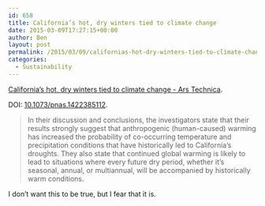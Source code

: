 ```yaml
---
id: 658
title: California’s hot, dry winters tied to climate change
date: 2015-03-09T17:27:15+00:00
author: Ben
layout: post
permalink: /2015/03/09/californias-hot-dry-winters-tied-to-climate-change/
categories:
  - Sustainability
---
```

[California’s hot, dry winters tied to climate change - Ars Technica](http://arstechnica.com/science/2015/03/californias-hot-dry-winters-tied-to-climate-change/?utm_source=feedburner).
  
DOI: [10.1073/pnas.1422385112](http://dx.doi.org/10.1073/pnas.1422385112).

> In their discussion and conclusions, the investigators state that their results strongly suggest that anthropogenic (human-caused) warming has increased the probability of co-occurring temperature and precipitation conditions that have historically led to California’s droughts. They also state that continued global warming is likely to lead to situations where every future dry period, whether it’s seasonal, annual, or multiannual, will be accompanied by historically warm conditions.

I don&#8217;t want this to be true, but I fear that it is.